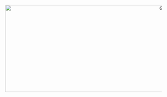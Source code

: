 

<p align="center">
<img alt="GIF" src="https://64.media.tumblr.com/2d0af9c90d1b1107313cc20bda01548a/tumblr_outwxnanpp1u79o2lo1_1280.gifv" height="280" 
width = "1000"/>
 <p/>

